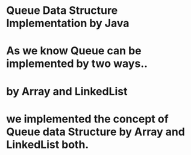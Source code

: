 # Queue Data Structure Implementation by Java 
# As we know Queue can be implemented by two ways..
# by Array and LinkedList
# we implemented the concept of Queue data Structure by Array and LinkedList both.
